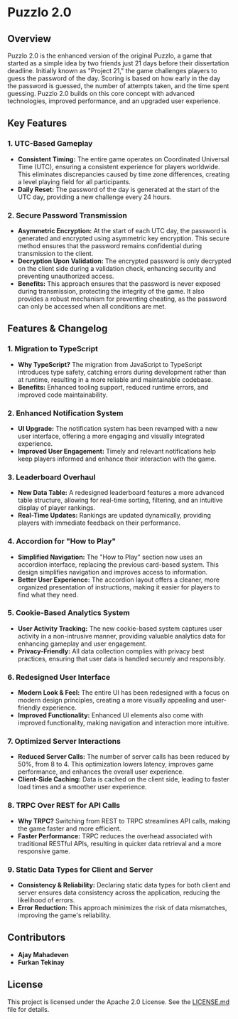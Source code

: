 # Puzzlo 2.0

## Overview

Puzzlo 2.0 is the enhanced version of the original Puzzlo, a game that started as a simple idea by two friends just 21 days before their dissertation deadline. Initially known as "Project 21," the game challenges players to guess the password of the day. Scoring is based on how early in the day the password is guessed, the number of attempts taken, and the time spent guessing. Puzzlo 2.0 builds on this core concept with advanced technologies, improved performance, and an upgraded user experience.

## Key Features

### 1. **UTC-Based Gameplay**

- **Consistent Timing:** The entire game operates on Coordinated Universal Time (UTC), ensuring a consistent experience for players worldwide. This eliminates discrepancies caused by time zone differences, creating a level playing field for all participants.
- **Daily Reset:** The password of the day is generated at the start of the UTC day, providing a new challenge every 24 hours.

### 2. **Secure Password Transmission**

- **Asymmetric Encryption:** At the start of each UTC day, the password is generated and encrypted using asymmetric key encryption. This secure method ensures that the password remains confidential during transmission to the client.
- **Decryption Upon Validation:** The encrypted password is only decrypted on the client side during a validation check, enhancing security and preventing unauthorized access.
- **Benefits:** This approach ensures that the password is never exposed during transmission, protecting the integrity of the game. It also provides a robust mechanism for preventing cheating, as the password can only be accessed when all conditions are met.

## Features & Changelog

### 1. **Migration to TypeScript**

- **Why TypeScript?** The migration from JavaScript to TypeScript introduces type safety, catching errors during development rather than at runtime, resulting in a more reliable and maintainable codebase.
- **Benefits:** Enhanced tooling support, reduced runtime errors, and improved code maintainability.

### 2. **Enhanced Notification System**

- **UI Upgrade:** The notification system has been revamped with a new user interface, offering a more engaging and visually integrated experience.
- **Improved User Engagement:** Timely and relevant notifications help keep players informed and enhance their interaction with the game.

### 3. **Leaderboard Overhaul**

- **New Data Table:** A redesigned leaderboard features a more advanced table structure, allowing for real-time sorting, filtering, and an intuitive display of player rankings.
- **Real-Time Updates:** Rankings are updated dynamically, providing players with immediate feedback on their performance.

### 4. **Accordion for "How to Play"**

- **Simplified Navigation:** The "How to Play" section now uses an accordion interface, replacing the previous card-based system. This design simplifies navigation and improves access to information.
- **Better User Experience:** The accordion layout offers a cleaner, more organized presentation of instructions, making it easier for players to find what they need.

### 5. **Cookie-Based Analytics System**

- **User Activity Tracking:** The new cookie-based system captures user activity in a non-intrusive manner, providing valuable analytics data for enhancing gameplay and user engagement.
- **Privacy-Friendly:** All data collection complies with privacy best practices, ensuring that user data is handled securely and responsibly.

### 6. **Redesigned User Interface**

- **Modern Look & Feel:** The entire UI has been redesigned with a focus on modern design principles, creating a more visually appealing and user-friendly experience.
- **Improved Functionality:** Enhanced UI elements also come with improved functionality, making navigation and interaction more intuitive.

### 7. **Optimized Server Interactions**

- **Reduced Server Calls:** The number of server calls has been reduced by 50%, from 8 to 4. This optimization lowers latency, improves game performance, and enhances the overall user experience.
- **Client-Side Caching:** Data is cached on the client side, leading to faster load times and a smoother user experience.

### 8. **TRPC Over REST for API Calls**

- **Why TRPC?** Switching from REST to TRPC streamlines API calls, making the game faster and more efficient.
- **Faster Performance:** TRPC reduces the overhead associated with traditional RESTful APIs, resulting in quicker data retrieval and a more responsive game.

### 9. **Static Data Types for Client and Server**

- **Consistency & Reliability:** Declaring static data types for both client and server ensures data consistency across the application, reducing the likelihood of errors.
- **Error Reduction:** This approach minimizes the risk of data mismatches, improving the game's reliability.

## Contributors

- **Ajay Mahadeven**
- **Furkan Tekinay**

## License

This project is licensed under the Apache 2.0 License. See the [LICENSE.md](LICENSE.md) file for details.
